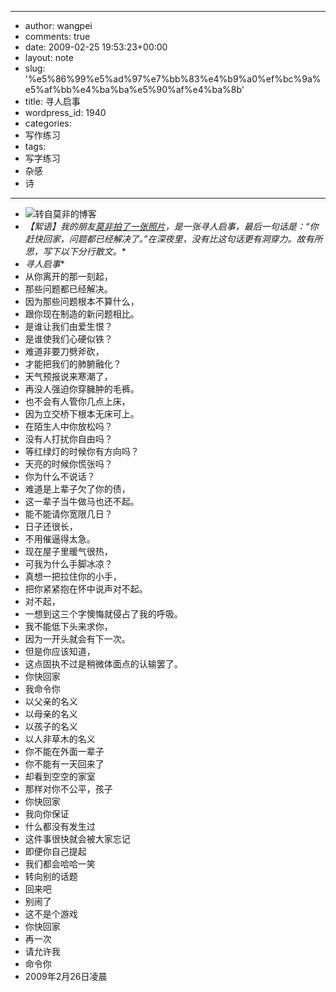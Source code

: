 - --
- author: wangpei
- comments: true
- date: 2009-02-25 19:53:23+00:00
- layout: note
- slug: '%e5%86%99%e5%ad%97%e7%bb%83%e4%b9%a0%ef%bc%9a%e5%af%bb%e4%ba%ba%e5%90%af%e4%ba%8b'
- title: 寻人启事
- wordpress_id: 1940
- categories:
- 写作练习
- tags:
- 写字练习
- 杂感
- 诗
- --
- ![转自莫非的博客](http://farm4.static.flickr.com/3304/3308967903_ffb05aa41f.jpg?v=0)
- *【絮语】我的朋友[莫非拍了一张照片](http://motalk.ycool.com/post.3048697.html)，是一张寻人启事，最后一句话是：“你赶快回家，问题都已经解决了。”在深夜里，没有比这句话更有洞穿力。故有所思，写下以下分行散文。**
- *寻人启事**
- 从你离开的那一刻起，
- 那些问题都已经解决。
- 因为那些问题根本不算什么，
- 跟你现在制造的新问题相比。
- 是谁让我们由爱生恨？
- 是谁使我们心硬似铁？
- 难道非要刀劈斧砍，
- 才能把我们的肺腑融化？
- 天气预报说来寒潮了，
- 再没人强迫你穿臃肿的毛裤。
- 也不会有人管你几点上床，
- 因为立交桥下根本无床可上。
- 在陌生人中你放松吗？
- 没有人打扰你自由吗？
- 等红绿灯的时候你有方向吗？
- 天亮的时候你慌张吗？
- 你为什么不说话？
- 难道是上辈子欠了你的债，
- 这一辈子当牛做马也还不起。
- 能不能请你宽限几日？
- 日子还很长，
- 不用催逼得太急。
- 现在屋子里暖气很热，
- 可我为什么手脚冰凉？
- 真想一把拉住你的小手，
- 把你紧紧抱在怀中说声对不起。
- 对不起，
- 一想到这三个字懊悔就侵占了我的呼吸。
- 我不能低下头来求你，
- 因为一开头就会有下一次。
- 但是你应该知道，
- 这点固执不过是稍微体面点的认输罢了。
- 你快回家
- 我命令你
- 以父亲的名义
- 以母亲的名义
- 以孩子的名义
- 以人非草木的名义
- 你不能在外面一辈子
- 你不能有一天回来了
- 却看到空空的家室
- 那样对你不公平，孩子
- 你快回家
- 我向你保证
- 什么都没有发生过
- 这件事很快就会被大家忘记
- 即便你自己提起
- 我们都会哈哈一笑
- 转向别的话题
- 回来吧
- 别闹了
- 这不是个游戏
- 你快回家
- 再一次
- 请允许我
- 命令你
- 2009年2月26日凌晨
